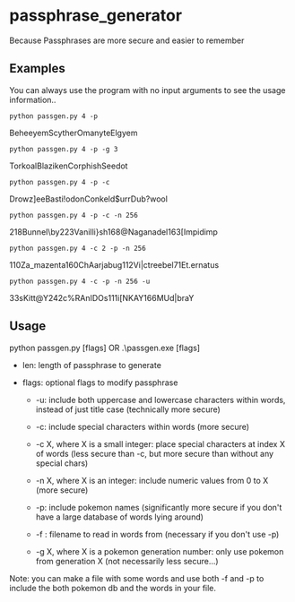 # passphrase_generator
Because Passphrases are more secure and easier to remember


## Examples
You can always use the program with no input arguments to see the usage information..

```
python passgen.py 4 -p
```

BeheeyemScytherOmanyteElgyem

```
python passgen.py 4 -p -g 3
```

TorkoalBlazikenCorphishSeedot

```
python passgen.py 4 -p -c
```

Drowz]eeBasti!odonConkeld$urrDub?wool

```
python passgen.py 4 -p -c -n 256
```

218Bunnel\by223Vanilli}sh168@Naganadel163[Impidimp

```
python passgen.py 4 -c 2 -p -n 256
```

110Za_mazenta160ChAarjabug112Vi|ctreebel71Et.ernatus

```
python passgen.py 4 -c -p -n 256 -u
```

33sKitt@Y242c%RAnIDOs111i[NKAY166MUd|braY


## Usage
python passgen.py <len> [flags] OR .\passgen.exe <len> [flags]
  
* len: length of passphrase to generate
  
* flags: optional flags to modify passphrase
  
  * -u: include both uppercase and lowercase characters within words, instead of just title case (technically more secure)
  
  * -c: include special characters within words (more secure)
  
  * -c X, where X is a small integer: place special characters at index X of words (less secure than -c, but more secure than without any special chars)
  
  * -n X, where X is an integer: include numeric values from 0 to X (more secure)
  
  * -p: include pokemon names (significantly more secure if you don't have a large database of words lying around)
  
  * -f <filename>: filename to read in words from (necessary if you don't use -p)
  
  * -g X, where X is a pokemon generation number: only use pokemon from generation X (not necessarily less secure...)
  
Note: you can make a file with some words and use both -f and -p to include the both pokemon db and the words in your file.
